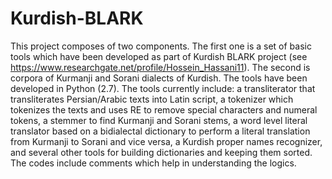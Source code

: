 # Kurdish-BLARK
This project composes of two components. 
The first one is a set of basic tools which have been developed as part of Kurdish BLARK project (see https://www.researchgate.net/profile/Hossein_Hassani11).
The second is corpora of Kurmanji and Sorani dialects of Kurdish.
The tools have been developed in Python (2.7). 
The tools currently include:
a transliterator that transliterates Persian/Arabic texts into Latin script,
a tokenizer which tokenizes the texts and uses RE to remove special characters and numeral tokens,
a stemmer to find Kurmanji and Sorani stems,
a word level literal translator based on a bidialectal dictionary to perform a literal translation from Kurmanji to Sorani and vice versa,
a Kurdish proper names recognizer,
and several other tools for building dictionaries and keeping them sorted.
The codes include comments which help in understanding the logics.
